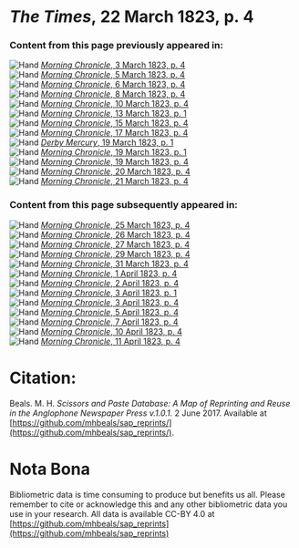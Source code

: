 # *The Times*, 22 March 1823, p. 4  
  
### Content from this page previously appeared in:  
![Hand](http://scissorsandpaste.net/wp-content/uploads/2017/06/smallhandpointer.png) [*Morning Chronicle*, 3 March 1823, p. 4](https://mhbeals.github.io/sap_html/Morning-Chronicle/Morning-Chronicle-3-March-1823-p-4)  
![Hand](http://scissorsandpaste.net/wp-content/uploads/2017/06/smallhandpointer.png) [*Morning Chronicle*, 5 March 1823, p. 4](https://mhbeals.github.io/sap_html/Morning-Chronicle/Morning-Chronicle-5-March-1823-p-4)  
![Hand](http://scissorsandpaste.net/wp-content/uploads/2017/06/smallhandpointer.png) [*Morning Chronicle*, 6 March 1823, p. 4](https://mhbeals.github.io/sap_html/Morning-Chronicle/Morning-Chronicle-6-March-1823-p-4)  
![Hand](http://scissorsandpaste.net/wp-content/uploads/2017/06/smallhandpointer.png) [*Morning Chronicle*, 8 March 1823, p. 4](https://mhbeals.github.io/sap_html/Morning-Chronicle/Morning-Chronicle-8-March-1823-p-4)  
![Hand](http://scissorsandpaste.net/wp-content/uploads/2017/06/smallhandpointer.png) [*Morning Chronicle*, 10 March 1823, p. 4](https://mhbeals.github.io/sap_html/Morning-Chronicle/Morning-Chronicle-10-March-1823-p-4)  
![Hand](http://scissorsandpaste.net/wp-content/uploads/2017/06/smallhandpointer.png) [*Morning Chronicle*, 13 March 1823, p. 1](https://mhbeals.github.io/sap_html/Morning-Chronicle/Morning-Chronicle-13-March-1823-p-1)  
![Hand](http://scissorsandpaste.net/wp-content/uploads/2017/06/smallhandpointer.png) [*Morning Chronicle*, 15 March 1823, p. 4](https://mhbeals.github.io/sap_html/Morning-Chronicle/Morning-Chronicle-15-March-1823-p-4)  
![Hand](http://scissorsandpaste.net/wp-content/uploads/2017/06/smallhandpointer.png) [*Morning Chronicle*, 17 March 1823, p. 4](https://mhbeals.github.io/sap_html/Morning-Chronicle/Morning-Chronicle-17-March-1823-p-4)  
![Hand](http://scissorsandpaste.net/wp-content/uploads/2017/06/smallhandpointer.png) [*Derby Mercury*, 19 March 1823, p. 1](https://mhbeals.github.io/sap_html/Derby-Mercury/Derby-Mercury-19-March-1823-p-1)  
![Hand](http://scissorsandpaste.net/wp-content/uploads/2017/06/smallhandpointer.png) [*Morning Chronicle*, 19 March 1823, p. 1](https://mhbeals.github.io/sap_html/Morning-Chronicle/Morning-Chronicle-19-March-1823-p-1)  
![Hand](http://scissorsandpaste.net/wp-content/uploads/2017/06/smallhandpointer.png) [*Morning Chronicle*, 19 March 1823, p. 4](https://mhbeals.github.io/sap_html/Morning-Chronicle/Morning-Chronicle-19-March-1823-p-4)  
![Hand](http://scissorsandpaste.net/wp-content/uploads/2017/06/smallhandpointer.png) [*Morning Chronicle*, 20 March 1823, p. 4](https://mhbeals.github.io/sap_html/Morning-Chronicle/Morning-Chronicle-20-March-1823-p-4)  
![Hand](http://scissorsandpaste.net/wp-content/uploads/2017/06/smallhandpointer.png) [*Morning Chronicle*, 21 March 1823, p. 4](https://mhbeals.github.io/sap_html/Morning-Chronicle/Morning-Chronicle-21-March-1823-p-4)  
  
### Content from this page subsequently appeared in:  
![Hand](http://scissorsandpaste.net/wp-content/uploads/2017/06/smallhandpointer.png) [*Morning Chronicle*, 25 March 1823, p. 4](https://mhbeals.github.io/sap_html/Morning-Chronicle/Morning-Chronicle-25-March-1823-p-4)  
![Hand](http://scissorsandpaste.net/wp-content/uploads/2017/06/smallhandpointer.png) [*Morning Chronicle*, 26 March 1823, p. 4](https://mhbeals.github.io/sap_html/Morning-Chronicle/Morning-Chronicle-26-March-1823-p-4)  
![Hand](http://scissorsandpaste.net/wp-content/uploads/2017/06/smallhandpointer.png) [*Morning Chronicle*, 27 March 1823, p. 4](https://mhbeals.github.io/sap_html/Morning-Chronicle/Morning-Chronicle-27-March-1823-p-4)  
![Hand](http://scissorsandpaste.net/wp-content/uploads/2017/06/smallhandpointer.png) [*Morning Chronicle*, 29 March 1823, p. 4](https://mhbeals.github.io/sap_html/Morning-Chronicle/Morning-Chronicle-29-March-1823-p-4)  
![Hand](http://scissorsandpaste.net/wp-content/uploads/2017/06/smallhandpointer.png) [*Morning Chronicle*, 31 March 1823, p. 4](https://mhbeals.github.io/sap_html/Morning-Chronicle/Morning-Chronicle-31-March-1823-p-4)  
![Hand](http://scissorsandpaste.net/wp-content/uploads/2017/06/smallhandpointer.png) [*Morning Chronicle*, 1 April 1823, p. 4](https://mhbeals.github.io/sap_html/Morning-Chronicle/Morning-Chronicle-1-April-1823-p-4)  
![Hand](http://scissorsandpaste.net/wp-content/uploads/2017/06/smallhandpointer.png) [*Morning Chronicle*, 2 April 1823, p. 4](https://mhbeals.github.io/sap_html/Morning-Chronicle/Morning-Chronicle-2-April-1823-p-4)  
![Hand](http://scissorsandpaste.net/wp-content/uploads/2017/06/smallhandpointer.png) [*Morning Chronicle*, 3 April 1823, p. 1](https://mhbeals.github.io/sap_html/Morning-Chronicle/Morning-Chronicle-3-April-1823-p-1)  
![Hand](http://scissorsandpaste.net/wp-content/uploads/2017/06/smallhandpointer.png) [*Morning Chronicle*, 3 April 1823, p. 4](https://mhbeals.github.io/sap_html/Morning-Chronicle/Morning-Chronicle-3-April-1823-p-4)  
![Hand](http://scissorsandpaste.net/wp-content/uploads/2017/06/smallhandpointer.png) [*Morning Chronicle*, 5 April 1823, p. 4](https://mhbeals.github.io/sap_html/Morning-Chronicle/Morning-Chronicle-5-April-1823-p-4)  
![Hand](http://scissorsandpaste.net/wp-content/uploads/2017/06/smallhandpointer.png) [*Morning Chronicle*, 7 April 1823, p. 4](https://mhbeals.github.io/sap_html/Morning-Chronicle/Morning-Chronicle-7-April-1823-p-4)  
![Hand](http://scissorsandpaste.net/wp-content/uploads/2017/06/smallhandpointer.png) [*Morning Chronicle*, 10 April 1823, p. 4](https://mhbeals.github.io/sap_html/Morning-Chronicle/Morning-Chronicle-10-April-1823-p-4)  
![Hand](http://scissorsandpaste.net/wp-content/uploads/2017/06/smallhandpointer.png) [*Morning Chronicle*, 11 April 1823, p. 4](https://mhbeals.github.io/sap_html/Morning-Chronicle/Morning-Chronicle-11-April-1823-p-4)  


# Citation: 

Beals. M. H. *Scissors and Paste Database: A Map of Reprinting and Reuse in the Anglophone Newspaper Press v.1.0.1.* 2 June 2017. Available at [https://github.com/mhbeals/sap_reprints/](https://github.com/mhbeals/sap_reprints/). 

# Nota Bona

Bibliometric data is time consuming to produce but benefits us all. Please remember to cite or acknowledge this and any other bibliometric data you use in your research. All data is available CC-BY 4.0 at [https://github.com/mhbeals/sap_reprints](https://github.com/mhbeals/sap_reprints)